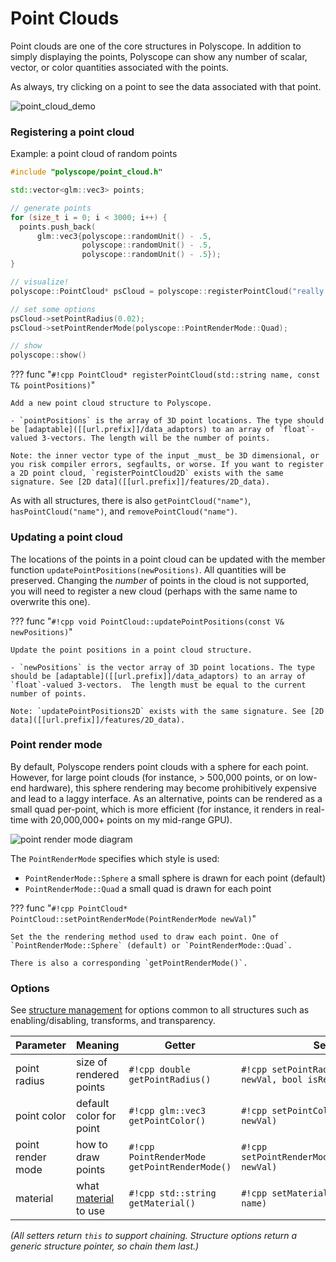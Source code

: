# Point Clouds

Point clouds are one of the core structures in Polyscope. In addition to simply displaying the points, Polyscope can show any number of scalar, vector, or color quantities associated with the points.

As always, try clicking on a point to see the data associated with that point.

![point_cloud_demo](../../media/point_cloud_demo.gif)

### Registering a point cloud

Example: a point cloud of random points
```cpp
#include "polyscope/point_cloud.h"

std::vector<glm::vec3> points;

// generate points
for (size_t i = 0; i < 3000; i++) {
  points.push_back(
      glm::vec3{polyscope::randomUnit() - .5, 
                polyscope::randomUnit() - .5, 
                polyscope::randomUnit() - .5});
}

// visualize!
polyscope::PointCloud* psCloud = polyscope::registerPointCloud("really great points", points);

// set some options
psCloud->setPointRadius(0.02);
psCloud->setPointRenderMode(polyscope::PointRenderMode::Quad);

// show
polyscope::show()
```

??? func "`#!cpp PointCloud* registerPointCloud(std::string name, const T& pointPositions)`"

    Add a new point cloud structure to Polyscope.

    - `pointPositions` is the array of 3D point locations. The type should be [adaptable]([[url.prefix]]/data_adaptors) to an array of `float`-valued 3-vectors. The length will be the number of points.

    Note: the inner vector type of the input _must_ be 3D dimensional, or you risk compiler errors, segfaults, or worse. If you want to register a 2D point cloud, `registerPointCloud2D` exists with the same signature. See [2D data]([[url.prefix]]/features/2D_data).


As with all structures, there is also `getPointCloud("name")`, `hasPointCloud("name")`, and `removePointCloud("name")`.

### Updating a point cloud

The locations of the points in a point cloud can be updated with the member function `updatePointPositions(newPositions)`. All quantities will be preserved. Changing the _number_ of points in the cloud is not supported, you will need to register a new cloud (perhaps with the same name to overwrite this one).


??? func "`#!cpp void PointCloud::updatePointPositions(const V& newPositions)`"

    Update the point positions in a point cloud structure.

    - `newPositions` is the vector array of 3D point locations. The type should be [adaptable]([[url.prefix]]/data_adaptors) to an array of `float`-valued 3-vectors.  The length must be equal to the current number of points.

    Note: `updatePointPositions2D` exists with the same signature. See [2D data]([[url.prefix]]/features/2D_data).

### Point render mode

By default, Polyscope renders point clouds with a sphere for each point. However, for large point clouds (for instance, > 500,000 points, or on low-end hardware), this sphere rendering may become prohibitively expensive and lead to a laggy interface. As an alternative, points can be rendered as a small quad per-point, which is more efficient (for instance, it renders in real-time with 20,000,000+ points on my mid-range GPU).

![point render mode diagram](../../media/point_render_mode_diagram.jpg)

The `PointRenderMode` specifies which style is used:

- `PointRenderMode::Sphere` a small sphere is drawn for each point (default)
- `PointRenderMode::Quad` a small quad is drawn for each point

??? func "`#!cpp PointCloud* PointCloud::setPointRenderMode(PointRenderMode newVal)`"

    Set the the rendering method used to draw each point. One of `PointRenderMode::Sphere` (default) or `PointRenderMode::Quad`.

    There is also a corresponding `getPointRenderMode()`.


### Options

See [structure management]([[url.prefix]]/structures/structure_management/#structure-options) for options common to all structures such as enabling/disabling, transforms, and transparency.


**Parameter** | **Meaning** | **Getter** | **Setter** | **Persistent?**
--- | --- | --- | --- | ---
point radius | size of rendered points | `#!cpp double getPointRadius()` | `#!cpp setPointRadius(double newVal, bool isRelative=true)` | [yes]([[url.prefix]]/basics/parameters/#persistent-values) |
point color | default color for point | `#!cpp glm::vec3 getPointColor()` | `#!cpp setPointColor(glm::vec3 newVal)` | [yes]([[url.prefix]]/basics/parameters/#persistent-values) |
point render mode | how to draw points | `#!cpp PointRenderMode getPointRenderMode()` | `#!cpp setPointRenderMode(PointRenderMode newVal)` | [yes]([[url.prefix]]/basics/parameters/#persistent-values) |
material | what [material]([[url.prefix]]/features/materials) to use | `#!cpp std::string getMaterial()` | `#!cpp setMaterial(std::string name)` | [yes]([[url.prefix]]/basics/parameters/#persistent-values) |

_(All setters return `this` to support chaining. Structure options return a generic structure pointer, so chain them last.)_
